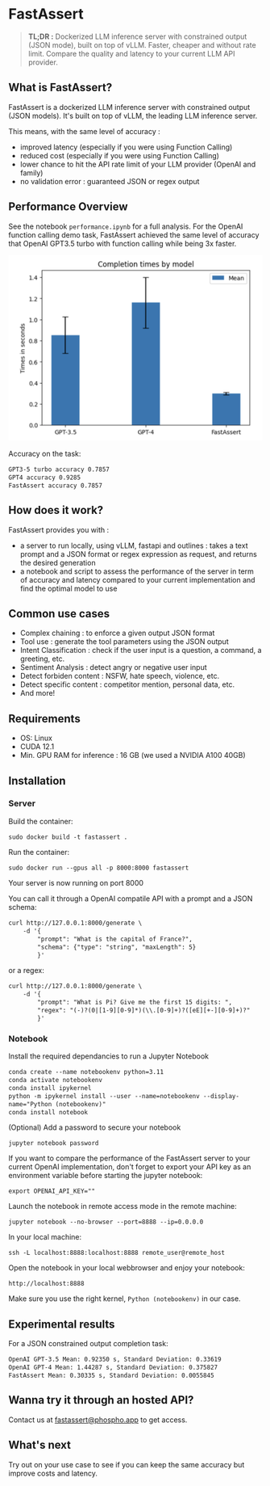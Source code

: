 # FastAssert 

> **TL;DR :** Dockerized LLM inference server with constrained output (JSON mode), built on top of vLLM. Faster, cheaper and without rate limit. Compare the quality and latency to your current LLM API provider.

## What is FastAssert?

FastAssert is a dockerized LLM inference server with constrained output (JSON models). It's built on top of vLLM, the leading LLM inference server.

This means, with the same level of accuracy :

- improved latency (especially if you were using Function Calling)
- reduced cost (especially if you were using Function Calling)
- lower chance to hit the API rate limit of your LLM provider (OpenAI and family)
- no validation error : guaranteed JSON or regex output 

## Performance Overview

See the notebook `performance.ipynb` for a full analysis. For the OpenAI function calling demo task, FastAssert achieved the same level of accuracy that OpenAI GPT3.5 turbo with function calling while being 3x faster.

![Completion Time Comparison](images/completion_times.png "Completion Time Comparison")

Accuracy on the task:
```
GPT3-5 turbo accuracy 0.7857
GPT4 accuracy 0.9285
FastAssert accuracy 0.7857
```

## How does it work?

FastAssert provides you with :

- a server to run locally, using vLLM, fastapi and outlines : takes a text prompt and a JSON format or regex expression as request, and returns the desired generation
- a notebook and script to assess the performance of the server in term of accuracy and latency compared to your current implementation and find the optimal model to use

## Common use cases

- Complex chaining : to enforce a given output JSON format
- Tool use : generate the tool parameters using the JSON output
- Intent Classification : check if the user input is a question, a command, a greeting, etc.
- Sentiment Analysis : detect angry or negative user input
- Detect forbiden content : NSFW, hate speech, violence, etc.
- Detect specific content : competitor mention, personal data, etc.
- And more!

## Requirements

- OS: Linux
- CUDA 12.1
- Min. GPU RAM for inference : 16 GB (we used a NVIDIA A100 40GB)

## Installation

### Server

Build the container:
```shell
sudo docker build -t fastassert .
```

Run the container:
```shell
sudo docker run --gpus all -p 8000:8000 fastassert
```

Your server is now running on port 8000

You can call it through a OpenAI compatile API with a prompt and a JSON schema:
```
curl http://127.0.0.1:8000/generate \
    -d '{
        "prompt": "What is the capital of France?",
        "schema": {"type": "string", "maxLength": 5}
        }'
```
or a regex:
```
curl http://127.0.0.1:8000/generate \
    -d '{
        "prompt": "What is Pi? Give me the first 15 digits: ",
        "regex": "(-)?(0|[1-9][0-9]*)(\\.[0-9]+)?([eE][+-][0-9]+)?"
        }'
```

### Notebook

Install the required dependancies to run a Jupyter Notebook 
```
conda create --name notebookenv python=3.11
conda activate notebookenv
conda install ipykernel
python -m ipykernel install --user --name=notebookenv --display-name="Python (notebookenv)"
conda install notebook
```

(Optional) Add a password to secure your notebook
```
jupyter notebook password
```

If you want to compare the performance of the FastAssert server to your current OpenAI implementation, don't forget to export your API key as an environment variable before starting the jupyter notebook:
```
export OPENAI_API_KEY=""
```

Launch the notebook in remote access mode in the remote machine:
```
jupyter notebook --no-browser --port=8888 --ip=0.0.0.0
```

In your local machine:
```
ssh -L localhost:8888:localhost:8888 remote_user@remote_host
```

Open the notebook in your local webbrowser and enjoy your notebook:
```
http://localhost:8888
```

Make sure you use the right kernel, `Python (notebookenv)` in our case.

## Experimental results 

For a JSON constrained output completion task:
```
OpenAI GPT-3.5 Mean: 0.92350 s, Standard Deviation: 0.33619
OpenAI GPT-4 Mean: 1.44287 s, Standard Deviation: 0.375827
FastAssert Mean: 0.30335 s, Standard Deviation: 0.0055845
```

## Wanna try it through an hosted API?

Contact us at [fastassert@phospho.app](mailto:fastassert@phospho.app) to get access.

## What's next

Try out on your use case to see if you can keep the same accuracy but improve costs and latency.
